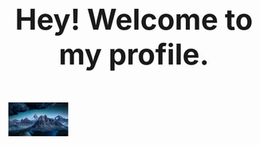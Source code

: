 <div align='center'><font size='12'><big><b>Hey! Welcome to my profile.</b></big></font></div>

<br><br/>

<!---
![text](https://github.com/wanghs008/wanghs008/blob/main/whs_1.jpg)
--->

<img src="https://github.com/wanghs008/wanghs008/blob/main/whs_1.jpg"  alt="欢迎" width="120" align=center />

<!---
wanghs008/wanghs008 is a ✨ special ✨ repository because its `README.md` (this file) appears on your GitHub profile.
You can click the Preview link to take a look at your changes.
--->
